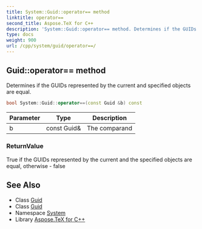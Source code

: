 ```yaml
---
title: System::Guid::operator== method
linktitle: operator==
second_title: Aspose.TeX for C++
description: 'System::Guid::operator== method. Determines if the GUIDs represented by the current and specified objects are equal in C++.'
type: docs
weight: 900
url: /cpp/system/guid/operator==/
---
```

## Guid::operator== method


Determines if the GUIDs represented by the current and specified objects are equal.

```cpp
bool System::Guid::operator==(const Guid &b) const
```


| Parameter | Type | Description |
| --- | --- | --- |
| b | const Guid\& | The comparand |

### ReturnValue

True if the GUIDs represented by the current and the specified objects are equal, otherwise - false

## See Also

* Class [Guid](../)
* Class [Guid](../)
* Namespace [System](../../)
* Library [Aspose.TeX for C++](../../../)
